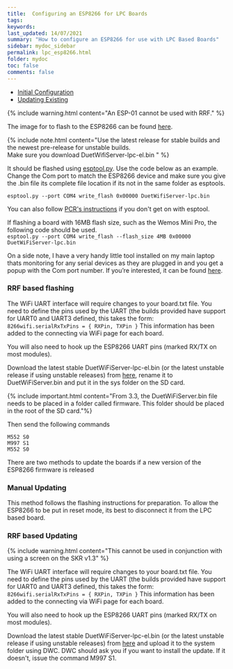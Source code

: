 ```yaml
---
title:  Configuring an ESP8266 for LPC Boards
tags: 
keywords: 
last_updated: 14/07/2021
summary: "How to configure an ESP8266 for use with LPC Based Boards"
sidebar: mydoc_sidebar
permalink: lpc_esp8266.html
folder: mydoc
toc: false
comments: false
---
```



<ul id="profileTabs" class="nav nav-tabs">
    <li class="active"><a class="noCrossRef" href="#preparing" data-toggle="tab">Initial Configuration</a></li>
    <li><a class="noCrossRef" href="#updating" data-toggle="tab">Updating Existing</a></li>
</ul>
  <div class="tab-content">
<div role="tabpanel" class="tab-pane active" id="preparing" markdown="1">

{% include warning.html content="An ESP-01 cannot be used with RRF." %}  

The image for to flash to the ESP8266 can be found [here](https://github.com/gloomyandy/DuetWiFiSocketServer/releases).  

{% include note.html content="Use the latest release for stable builds and the newest pre-release for unstable builds.  <br/>
Make sure you download DuetWifiServer-lpc-el.bin  " %} 

It should be flashed using [esptool.py](https://github.com/espressif/esptool). Use the code below as an example. Change the Com port to match the ESP8266 device and make sure you give the .bin file its complete file location if its not in the same folder as esptools.

`esptool.py --port COM4 write_flash 0x00000 DuetWifiServer-lpc.bin`

You can also follow [PCR's instructions](https://rosspeter.org/flashing-the-webserver-on-my-rff-skr-adapterboard) if you don't get on with esptool.

If flashing a board with 16MB flash size, such as the Wemos Mini Pro, the following code should be used.  
`esptool.py --port COM4 write_flash --flash_size 4MB 0x00000 DuetWiFiServer-lpc.bin`

On a side note, I have a very handy little tool installed on my main laptop thats monitoring for any serial devices as they are plugged in and you get a popup with the Com port number. If you’re interested, it can be found [here](https://helmpcb.com/software/serial-port-monitor).

### RRF based flashing

The WiFi UART interface will require changes to your board.txt file. You need to define the pins used by the UART (the builds provided have support for UART0 and UART3 defined, this takes the form:
`8266wifi.serialRxTxPins = { RXPin, TXPin }`
This information has been added to the connecting via WiFi page for each board.  

You will also need to hook up the ESP8266 UART pins (marked RX/TX on most modules).

Download the latest stable DuetWiFiServer-lpc-el.bin (or the latest unstable release if using unstable releases) from [here](https://github.com/gloomyandy/DuetWiFiSocketServer/releases), rename it to DuetWiFiServer.bin and put it in the sys folder on the SD card.

{% include important.html content="From 3.3, the DuetWiFiServer.bin file needs to be placed in a folder called firmware. This folder should be placed in the root of the SD card."%}  

Then send the following commands  
```
M552 S0
M997 S1
M552 S0
```

</div>

<div role="tabpanel" class="tab-pane" id="updating" markdown="1">

There are two methods to update the boards if a new version of the ESP8266 firmware is released

### Manual Updating

This method follows the flashing instructions for preparation. To allow the ESP8266 to be put in reset mode, its best to disconnect it from the LPC based board.

### RRF based Updating

{% include warning.html content="This cannot be used in conjunction with using a screen on the SKR v1.3" %} 

The WiFi UART interface will require changes to your board.txt file. You need to define the pins used by the UART (the builds provided have support for UART0 and UART3 defined, this takes the form:
`8266wifi.serialRxTxPins = { RXPin, TXPin }`
This information has been added to the connecting via WiFi page for each board. 

You will also need to hook up the ESP8266 UART pins (marked RX/TX on most modules).

Download the latest stable DuetWiFiServer-lpc-el.bin (or the latest unstable release if using unstable releases) from [here](https://github.com/gloomyandy/DuetWiFiSocketServer/releases) and upload it to the system folder using DWC. DWC should ask you if you want to install the update. If it doesn't, issue the command M997 S1.

</div>

</div>
